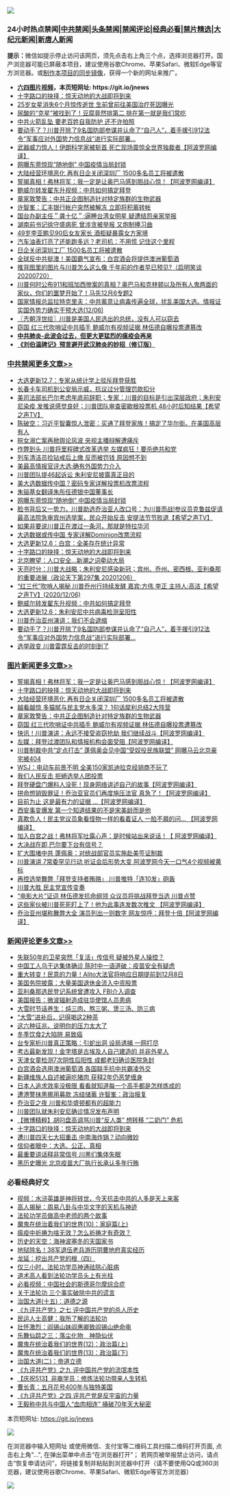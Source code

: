 ![](https://raw.githubusercontent.com/fqnews/bnews/master/64photo/fqnews-qr.jpg)

<div id="tt">
<h3>24小时热点禁闻|<a href="#%E4%B8%AD%E5%85%B1%E7%A6%81%E9%97%BB%E6%9B%B4%E5%A4%9A%E6%96%87%E7%AB%A0">中共禁闻</a>|<a href="#%E5%9B%BE%E7%89%87%E6%96%B0%E9%97%BB%E6%9B%B4%E5%A4%9A%E6%96%87%E7%AB%A0">头条禁闻</a>|<a href="#%E6%96%B0%E9%97%BB%E8%AF%84%E8%AE%BA%E6%9B%B4%E5%A4%9A%E6%96%87%E7%AB%A0">禁闻评论|<a href="#%E5%BF%85%E7%9C%8B%E7%BB%8F%E5%85%B8%E5%A5%BD%E6%96%87">经典必看|<a href="/video.md#%E7%A6%81%E7%89%87%E7%B2%BE%E9%80%89">禁片精选</a>|<a href="https://github.com/fqnews/djy/blob/master/gb/nf1351518.md#1">大纪元新闻</a>|<a href="https://github.com/fqnews/ntdtv/blob/master/gb/prog204.md#1">新唐人新闻</a></h3>
<div><b>提示：</b>微信如提示停止访问该网页，须先点击右上角三个点，选择浏览器打开。国产浏览器可能已屏蔽本项目，建议使用谷歌Chrome、苹果Safari、微软Edge等官方浏览器。或<a href="https://github.com/fqnews/bnews/blob/master/%E5%88%B6%E4%BD%9Cgit%E7%A6%81%E9%97%BB%E9%95%9C%E5%83%8F.md">制作本项目的同步镜像</a>，获得一个新的网址来推广。</div>
<ul>
<li><b><a href="http://d1.bdrive.tk/64.mp4" target="_blank">六四图片视频</a>，本页短网址: https://git.io/jnews</b></li>
<li><a href="/comments/20201207/1443483.md">十字路口的抉择：惊天动地的大战即将到来</a></li>
<li><a href="/yule/20201207/1443269.md">25岁女星消失6个月惊传逝世 生前曾前往美国治疗死因曝光</a></li>
<li><a href="/health/20201207/1443310.md">尿酸的“克星”被找到了！豆腐竟然排第二 排在第一就是我们常吃</a></li>
<li><a href="/cbnews/20201207/1443274.md">中共火箭乱坠 要老百姓自我防护 还不许拍照</a></li>
<li><a href="/comments/20201207/1443247.md">要动手了？川普开除了9名国防部参谋并认命了“自己人”，着手援引912法令“军事应对外国势力信息战”进行实际部署…</a></li>
<li><a href="/cnnews/20201207/1443505.md">武器威力惊人！伊朗科学家被斩首 死亡现场震惊全世界独裁者【阿波罗网编译】</a></li>
<li><a href="/cbnews/20201207/1443583.md">网曝东莞惊现“随地倒” 中国疫情当局封锁</a></li>
<li><a href="/topimagenews/20201207/1443309.md">大陆经营环境恶化 再有日企关闭深圳厂 1500多名员工将被遣散</a></li>
<li><a href="/topimagenews/20201207/1443560.md">誓揭真相！弗林将军：我一定是让奥巴马感到胆战心惊！【阿波罗网编译】</a></li>
<li><a href="/cbnews/20201207/1443368.md">鲍威尔转发翟东升视频：中共如何搞定拜登</a></li>
<li><a href="/topimagenews/20201207/1443292.md">章家敦警告：中共正企图制造针对特定族群的生物武器</a></li>
<li><a href="/cnnews/hknews/20201207/1443297.md">许智峯：汇丰银行帐户突然被解冻 立即将积蓄转帐</a></li>
<li><a href="/baitai/20201207/1443466.md">国台办副主任＂龚十亿＂:逼睡台湾女明星 疑遭结怨亲家举报</a></li>
<li><a href="/comments/20201206/1443239.md">湖南前书记徐守盛病死 曾涉贪被举报 又炮制捧习曲</a></li>
<li><a href="/yule/20201207/1443490.md">49岁李亚鹏见90后女友家长 酒柜疑暴露女方家境</a></li>
<li><a href="/lifebaike/20201207/1443567.md">汽车油表灯亮了还能跑多远？老司机：不用慌 记住这个里程</a></li>
<li><a href="/comments/20201207/1443255.md">日企关闭深圳工厂 1500名员工将被遣散</a></li>
<li><a href="/cnnews/20201207/1443506.md">全球反中共挺澳！美国霸气宣布：白宫酒会将提供澳洲葡萄酒</a></li>
<li><a href="/bannedvideo/20201207/1443571.md">推背图里的图片与川普怎么这么像 千年前的作者早已预见?（启明笑谈20200720）</a></li>
<li><a href="/bannedvideo/20201207/1443244.md">川普何时公布911和班加西惨案的真相？奥巴马和克林顿以及所有人鬼两面的家伙，你们的噩梦开始了！马先12月6专题2</a></li>
<li><a href="/bannedvideo/20201207/1443417.md">国家情报总监拉特克里夫：中共蓄意让病毒传遍全球，扰乱美国大选。情报证实国外势力确实干预大选(12/06)</a></li>
<li><a href="/ssgc/20201207/1443281.md">〖兲朝浮世绘〗川普是美国人民选出的总统，没有人可以窃去</a></li>
<li><a href="/topimagenews/20201207/1443243.md">窃国 红三代吹哨证中共插手 鲍威尔有视频证据 林伍德自曝投票遭篡改</a></li>
<li><b><a href="/comments/20200211/1275071.md" target="_blank">中共肺炎-此波会过去，但更大更猛烈的瘟疫会再来</a></b></li>
<li><b><a href="/comments/20200207/1272816.md" target="_blank">《刘伯温碑记》预言避开武汉肺炎的妙招（修订版）</a></b></li>
</ul>
</div>

<div class="catlist">
<h3><a href="/cbnews/" target="_blank">中共禁闻</a><span><a href="/cbnews/" target="_blank" rel="nofollow">更多文章>></a></span></h3>
<ul>
<li><a href="/cbnews/20201207/1443693.md" target="_blank">大选更新12.7：专家从统计学上驳斥拜登获胜</a></li>
<li><a href="/cbnews/20201207/1443681.md" target="_blank">长春卡车司机到公安局示威，抗议过分管理罚款扣分</a></li>
<li><a href="/cbnews/20201207/1443677.md" target="_blank">美司法部长巴尔考虑年底前辞职；专家：川普的目标是引出深层政府；朱利安尼染疫 发推说感觉良好；川普团队审查密歇根投票机 48小时后知结果【希望之声TV】</a></li>
<li><a href="/cbnews/20201207/1443676.md" target="_blank">陈破空：习近平智囊惊人泄密：买通了拜登家族！搞定了华尔街。在美国高层有人</a></li>
<li><a href="/cbnews/20201207/1443625.md" target="_blank">皖女溺亡案再掀舆论风波 央视主播辩解遭痛斥</a></li>
<li><a href="/cbnews/20201207/1443612.md" target="_blank">作弊到头 川普将里程碑式改革选举 左媒疯狂！要杀绝共和党</a></li>
<li><a href="/cbnews/20201207/1443611.md" target="_blank">列车清洁员捡钻戒后上缴 反而被罚钱 原因想不到</a></li>
<li><a href="/cbnews/20201207/1443604.md" target="_blank">美最高情报官评大选:确有外国势力介入</a></li>
<li><a href="/cbnews/20201207/1443592.md" target="_blank">川普团队提46起诉讼 朱利安尼披露真正目的</a></li>
<li><a href="/cbnews/20201207/1443593.md" target="_blank">美大选数据传中国？密码专家详解投票机改票流程</a></li>
<li><a href="/cbnews/20201207/1443596.md" target="_blank">朱镕基女翻译朱彤任德银中国董事长</a></li>
<li><a href="/cbnews/20201207/1443583.md" target="_blank">网曝东莞惊现“随地倒” 中国疫情当局封锁</a></li>
<li><a href="/cbnews/20201207/1443540.md" target="_blank">脸书背后又一势力，川普助选乔治亚人改口号：为川普而战!参议员克鲁兹促请最高法院急审宾州选举案，民众开始反击 安提法节节败退【希望之声TV】</a></li>
<li><a href="/cbnews/20201207/1443503.md" target="_blank">如果非要说川普正在渡过一条河，那就是特拉华河</a></li>
<li><a href="/cbnews/20201207/1443494.md" target="_blank">大选数据或传中国 专家详解Dominion改票流程</a></li>
<li><a href="/cbnews/20201207/1443493.md" target="_blank">大选更新12.6：白宫：全美存在统计异常</a></li>
<li><a href="/comments/20201207/1443483.md" target="_blank">十字路口的抉择：惊天动地的大战即将到来</a></li>
<li><a href="/cbnews/20201207/1443482.md" target="_blank">北京瞭望：人口安全…新潮之词牵动大局</a></li>
<li><a href="/cbnews/20201207/1443412.md" target="_blank">天亮时分：川普大战略；朱利安尼感染新冠；宾州、乔州、密西根、亚利桑那的重要进展（政论天下第297集 20201206）</a></li>
<li><a href="/cbnews/20201207/1443388.md" target="_blank">“红三代”吹哨人揭秘 川普乔州行持续发酵   嘉宾:方伟 李正 主持人:高洁【希望之声TV】(2020/12/06)</a></li>
<li><a href="/cbnews/20201207/1443368.md" target="_blank">鲍威尔转发翟东升视频：中共如何搞定拜登</a></li>
<li><a href="/cbnews/20201207/1443380.md" target="_blank">大选更新12.6：朱利安尼中共病毒检测呈阳性</a></li>
<li><a href="/cbnews/20201207/1443362.md" target="_blank">川普乔治亚州演讲：我们不会退缩</a></li>
<li><a href="/comments/20201207/1443247.md" target="_blank">要动手了？川普开除了9名国防部参谋并认命了“自己人”，着手援引912法令“军事应对外国势力信息战”进行实际部署…</a></li>
<li><a href="/cbnews/20201207/1443241.md" target="_blank">选举政变 川普雷霆反击的时刻到了</a></li>

</ul>
</div>
<div class="catlist">
<h3><a href="/topimagenews/" target="_blank">图片新闻</a><span><a href="/topimagenews/" target="_blank" rel="nofollow">更多文章>></a></span></h3>
<ul>
<li><a href="/topimagenews/20201207/1443560.md" target="_blank">誓揭真相！弗林将军：我一定是让奥巴马感到胆战心惊！【阿波罗网编译】</a></li>
<li><a href="/comments/20201207/1443483.md" target="_blank">十字路口的抉择：惊天动地的大战即将到来</a></li>
<li><a href="/topimagenews/20201207/1443309.md" target="_blank">大陆经营环境恶化 再有日企关闭深圳厂 1500多名员工将被遣散</a></li>
<li><a href="/topimagenews/20201207/1443304.md" target="_blank">越看越惊 多猫腻与民主党水多深？ 1句话犀利总结2大阵营</a></li>
<li><a href="/topimagenews/20201207/1443292.md" target="_blank">章家敦警告：中共正企图制造针对特定族群的生物武器</a></li>
<li><a href="/topimagenews/20201207/1443243.md" target="_blank">窃国 红三代吹哨证中共插手 鲍威尔有视频证据 林伍德自曝投票遭篡改</a></li>
<li><a href="/topimagenews/20201206/1442956.md" target="_blank">快讯！川普演讲：永远不接受盗窃抢劫 我们继续战斗【阿波罗网编译】</a></li>
<li><a href="/topimagenews/20201206/1442867.md" target="_blank">左媒：拜登过渡团队和情报机构会面受阻【阿波罗网编译】</a></li>
<li><a href="/topimagenews/20201206/1442817.md" target="_blank">川普制裁中共“定点打击” 蓬佩奥会见中国“受奴役民族联盟” 网曝马云北京豪宅被404</a></li>
<li><a href="/topimagenews/20201206/1442795.md" target="_blank">WSJ：电动车前景不明 全美150家凯迪拉克经销商不玩了</a></li>
<li><a href="/topimagenews/20201206/1442772.md" target="_blank">我们人民反击 拒絕选举人团投票</a></li>
<li><a href="/topimagenews/20201205/1442568.md" target="_blank">拜登硬盘门爆料人没死！现身网络讲述自己的故事【阿波罗网编译】</a></li>
<li><a href="/topimagenews/20201205/1442408.md" target="_blank">拼命想销毁罪证！乔治亚官员们再度施压法官 真急了！【阿波罗网编译】</a></li>
<li><a href="/topimagenews/20201205/1442397.md" target="_blank">目前为止 这是最有力的证据 …【阿波罗网编译】</a></li>
<li><a href="/topimagenews/20201205/1442396.md" target="_blank">西安事变爆发 第一个知道结果的不是宋美龄而是他</a></li>
<li><a href="/topimagenews/20201205/1442375.md" target="_blank">真欺负人！民主党议员象看怪物一样的看着证人 一脸不屑的问&#8230; 【阿波罗网编译】</a></li>
<li><a href="/topimagenews/20201205/1442363.md" target="_blank">加入白宫之战！弗林将军吐露心声：是时候站出来说话！【 阿波罗网编译】</a></li>
<li><a href="/topimagenews/20201205/1442291.md" target="_blank">大决战在即 巴尔要下台有信号？</a></li>
<li><a href="/topimagenews/20201205/1442290.md" target="_blank">扩大围堵中共 蓬佩奥：对统战部官员实施赴美签证制裁</a></li>
<li><a href="/topimagenews/20201205/1442285.md" target="_blank">川普演讲 7常委罕见行动 听证会后形势大变 阿波罗网今天一口气4个视频被黄标</a></li>
<li><a href="/topimagenews/20201205/1442264.md" target="_blank">再控选举舞弊「拜登支持者贿赂」 川普推特「连10发」砲轰</a></li>
<li><a href="/topimagenews/20201205/1442262.md" target="_blank">川普大胜 民主党宣传变奏</a></li>
<li><a href="/topimagenews/20201204/1442050.md" target="_blank">“电影大片”证词 林伍德发抗命纲领 众议员将挑战拜登当选 川普点赞</a></li>
<li><a href="/topimagenews/20201204/1442014.md" target="_blank">这些家伙被川普死死盯上了！他为此事连发数次推文 【阿波罗网编译】</a></li>
<li><a href="/topimagenews/20201204/1441990.md" target="_blank">乔治亚州堪称舞弊大全 演员列出一则数字 网友惊呼：拜登十倍【阿波罗网编译】</a></li>

</ul>
</div>
<div class="catlist">
<h3><a href="/comments/" target="_blank">新闻评论</a><span><a href="/comments/" target="_blank" rel="nofollow">更多文章>></a></span></h3>
<ul>
<li><a href="/comments/20201207/1443697.md" target="_blank">失联50年的卫星突然「复活」传信号 疑被外星人操控？</a></li>
<li><a href="/comments/20201207/1443692.md" target="_blank">中国工人乌干达集体确诊 陈时中一语道破：疫苗安全有疑虑</a></li>
<li><a href="/comments/20201207/1443691.md" target="_blank">重大转变！民意的力量！Alito大法官将响应日期提前到12月8日</a></li>
<li><a href="/comments/20201207/1443689.md" target="_blank">美国务院披露：大量美国退休金流入中资股票</a></li>
<li><a href="/comments/20201207/1443688.md" target="_blank">亚利桑那选民登记系统曾遭攻入 FBI介入调查</a></li>
<li><a href="/comments/20201207/1443663.md" target="_blank">美国报告：微波辐射造成驻华使馆人员患病</a></li>
<li><a href="/comments/20201207/1443662.md" target="_blank">大雪时节话养生：炖三肉、熬三粥、煲三汤、防三病</a></li>
<li><a href="/comments/20201207/1443632.md" target="_blank">“大雪”进补后，记得喝这2种茶</a></li>
<li><a href="/comments/20201207/1443631.md" target="_blank">这六种征兆，说明你的压力太大了</a></li>
<li><a href="/comments/20201207/1443630.md" target="_blank">冬季饮食2大陷阱 易致癌</a></li>
<li><a href="/comments/20201207/1443606.md" target="_blank">台专家析川普真正策略：引蛇出洞 设局诱捕 一网打尽</a></li>
<li><a href="/comments/20201207/1443599.md" target="_blank">考古最新发现！金字塔是古埃及人自己建造的 并非外星人</a></li>
<li><a href="/comments/20201207/1443569.md" target="_blank">天津女童检测7次阴性后阳性 成都老妇确诊医院急封</a></li>
<li><a href="/comments/20201207/1443564.md" target="_blank">白宫酒会选用澳洲葡萄酒 各国联手抗中共霸凌外交</a></li>
<li><a href="/comments/20201207/1443553.md" target="_blank">新疆维族人自述被逼吃猪肉 获释2年仍恶梦缠身</a></li>
<li><a href="/comments/20201207/1443552.md" target="_blank">日本人追求效率没极限 看看就知道每一个高手都是怎样炼成的</a></li>
<li><a href="/comments/20201207/1443516.md" target="_blank">遭港警抹黑挪用募款 冻结储蓄 许智峯：政治报复</a></li>
<li><a href="/comments/20201207/1443515.md" target="_blank">乔治亚之夜 川普和华盛顿都有的超能力</a></li>
<li><a href="/comments/20201207/1443507.md" target="_blank">川普团队就朱利安尼确诊情况发布声明</a></li>
<li><a href="/comments/20201207/1443488.md" target="_blank">【微博精粹】胡叼盘高调骂川普“反人类” 想转移 “二奶门” 危机</a></li>
<li><a href="/comments/20201207/1443483.md" target="_blank">十字路口的抉择：惊天动地的大战即将到来</a></li>
<li><a href="/comments/20201207/1443463.md" target="_blank">遭川普四天七大招重击 中南海炸锅？动向微妙</a></li>
<li><a href="/comments/20201207/1443444.md" target="_blank">信仰者眼中：大选、公正、真相</a></li>
<li><a href="/comments/20201207/1443443.md" target="_blank">最重要讲话释非常信号 川黑们集体失眠</a></li>
<li><a href="/comments/20201207/1443442.md" target="_blank">黑历史曝光 北京疫苗大厂执行长承认多年行贿</a></li>

</ul>
</div>

<div class="catlist">
<h3>必看经典好文</h3>
<ul>
<li><a href="/comments/20200623/1273653.md" target="_blank">视频：水浒英雄是神将转世，今天抗击中共的人多是天上来客</a></li>
<li><a href="/aomi/history/20170924/831575.md" target="_blank">高人揭秘：周易八卦与中华文字的天机与神迹</a></li>
<li><a href="/comments/20200629/1352533.md" target="_blank">法轮功学员做高中老师的两个故事</a></li>
<li><a href="/topimagenews/20180529/950153.md" target="_blank">魔鬼在统治着我们的世界(10)：家庭篇(上)</a></li>
<li><a href="/comments/20200502/1322275.md" target="_blank">瘟疫中祈祷为啥无效？怎么祈祷才有奇效？</a></li>
<li><a href="/tculture/xiulian/20170318/732480.md" target="_blank">历史的天空：海神波塞冬的天国家书</a></li>
<li><a href="/cbnews/20200531/1337381.md" target="_blank">地狱除名！38军退伍老兵游历阴曹地府真实经历</a></li>
<li><a href="/comments/20200930/1405812.md" target="_blank">龙延：挖出共产党的根（四）</a></li>
<li><a href="/health/20170626/780270.md" target="_blank">仅三小时，法轮功学员神通祛除心脏病</a></li>
<li><a href="/comments/20200227/1284657.md" target="_blank">道术高人看到法轮功学员头上有光柱</a></li>
<li><a href="/comments/20200806/1375443.md" target="_blank">必看视频：中国社会的斯德哥尔摩综合症</a></li>
<li><a href="/cbnews/20200703/1354907.md" target="_blank">关于法轮功 三个事实破除中共的谎言</a></li>
<li><a href="/topimagenews/20180322/917868.md" target="_blank">治国大道(十五)：道德之源</a></li>
<li><a href="/bookonline/20131116/201048.md" target="_blank">《九评共产党》之七 评中国共产党的杀人历史</a></li>
<li><a href="/ccpdope/20200729/1369047.md" target="_blank">民运人士高健：我所了解的法轮功</a></li>
<li><a href="/cbnews/20200727/1366904.md" target="_blank">壮怀激烈：阎锡山妹阎惠卿致阎锡山绝命电</a></li>
<li><a href="/tculture/20190101/1056889.md" target="_blank">乐舞仙踪之三：落尘化物　神隐仙伏</a></li>
<li><a href="/topimagenews/20180601/951286.md" target="_blank">魔鬼在统治着我们的世界(12)：政治篇(上)</a></li>
<li><a href="/topimagenews/20180602/951960.md" target="_blank">魔鬼在统治着我们的世界(13)：政治篇(下)</a></li>
<li><a href="/cbnews/20180308/911611.md" target="_blank">治国大道(二)：帝道立德</a></li>
<li><a href="/bookonline/20131116/201045.md" target="_blank">《九评共产党》之九 评中国共产党的流氓本性</a></li>
<li><a href="/cbnews/20200518/1330564.md" target="_blank">【庆祝513】非裔学员：修炼法轮功带来人生转机</a></li>
<li><a href="/comments/20200713/1359796.md" target="_blank">曹长青：五月花号400年与独特美国</a></li>
<li><a href="/bookonline/20131116/201053.md" target="_blank">《九评共产党》之四 评共产党是反宇宙的力量</a></li>
<li><a href="/cbnews/20200730/1371580.md" target="_blank">王毅称中共与中国人“血肉相连” 捅破70年天大秘密</a></li>

</ul>
</div>

本页短网址: https://git.io/jnews

![](https://raw.githubusercontent.com/fqnews/bnews/master/64photo/fqnews-qr.jpg)

在浏览器中输入短网址 或使用微信、支付宝等二维码工具扫描二维码打开页面, 点击右上角"...", 在弹出菜单中点击“在浏览器打开”； 若网页被举报禁止访问，请点击“恢复申请访问”，将链接复制并粘贴到浏览器中打开（请不要使用QQ或360浏览器，建议使用谷歌Chrome、苹果Safari、微软Edge等官方浏览器）

![](https://raw.githubusercontent.com/fqnews/bnews/master/64photo/wx.jpg)